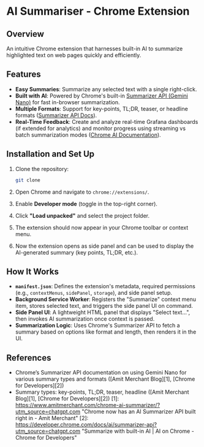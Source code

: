 # AI Summariser - Chrome Extension

## Overview

An intuitive Chrome extension that harnesses built-in AI to summarize highlighted text on web pages quickly and efficiently.

## Features

- **Easy Summaries**: Summarize any selected text with a single right-click.  
- **Built with AI**: Powered by Chrome's built-in [Summarizer API (Gemini Nano)](https://developer.chrome.com/docs/ai/summarizer-api) for fast in-browser summarization.  
- **Multiple Formats**: Support for key-points, TL;DR, teaser, or headline formats ([Summarizer API Docs](https://developer.chrome.com/docs/ai/summarizer-api)).  
- **Real-Time Feedback**: Create and analyze real-time Grafana dashboards (if extended for analytics) and monitor progress using streaming vs batch summarization modes ([Chrome AI Documentation](https://developer.chrome.com/docs/ai)).


## Installation and Set Up

1. Clone the repository:

   ```bash
   git clone 
   ```

2. Open Chrome and navigate to `chrome://extensions/`.

3. Enable **Developer mode** (toggle in the top-right corner).

4. Click **"Load unpacked"** and select the project folder.

5. The extension should now appear in your Chrome toolbar or context menu.

6. Now the extension opens as side panel and can be used to display the AI-generated summary (key points, TL;DR, etc.).


## How It Works

* **`manifest.json`**: Defines the extension's metadata, required permissions (e.g., `contextMenus`, `sidePanel`, `storage`), and side panel setup.
* **Background Service Worker**: Registers the "Summarize" context menu item, stores selected text, and triggers the side panel UI on command.
* **Side Panel UI**: A lightweight HTML panel that displays "Select text…", then invokes AI summarization once context is passed.
* **Summarization Logic**: Uses Chrome's Summarizer API to fetch a summary based on options like format and length, then renders it in the UI.

## References

* Chrome’s Summarizer API documentation on using Gemini Nano for various summary types and formats ([Amit Merchant Blog][1], [Chrome for Developers][2])
* Summary types: key-points, TL;DR, teaser, headline ([Amit Merchant Blog][1], [Chrome for Developers][2])
[1]: https://www.amitmerchant.com/chrome-ai-summarizer/?utm_source=chatgpt.com "Chrome now has an AI Summarizer API built right in - Amit Merchant"
[2]: https://developer.chrome.com/docs/ai/summarizer-api?utm_source=chatgpt.com "Summarize with built-in AI | AI on Chrome - Chrome for Developers"
